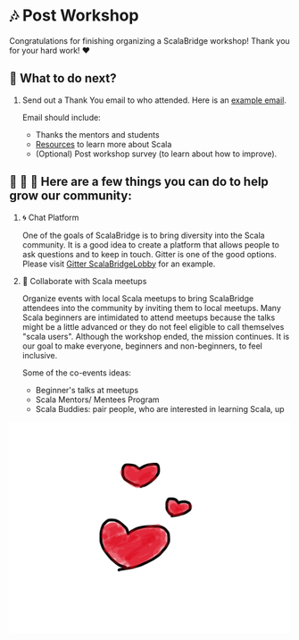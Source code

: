 # :notes: Post Workshop

Congratulations for finishing organizing a ScalaBridge workshop! Thank you for your hard work! :heart:


## :ferris_wheel: What to do next?
1. Send out a Thank You email to who attended. Here is an [example email](../sample-emails/post-workshop-thank-you.md).

   Email should include:
    - Thanks the mentors and students
    - [Resources](https://scalabridge.gitbooks.io/curriculum/content/resources.html) to learn more about Scala
    - (Optional) Post workshop survey (to learn about how to improve).


## :couple: :two_women_holding_hands: :two_men_holding_hands: Here are a few things you can do to help grow our community:

1. :cyclone: Chat Platform
   
   One of the goals of ScalaBridge is to bring diversity into the Scala community. It is a good idea to create a platform that allows people to ask questions and to keep in touch. Gitter is one of the good options. Please visit [Gitter ScalaBridgeLobby](https://gitter.im/scalabridgeboston/Lobby) for an example.

2. :open_hands: Collaborate with Scala meetups

   Organize events with local Scala meetups to bring ScalaBridge attendees into the community by inviting them to local meetups. Many Scala beginners are intimidated to attend meetups because the talks might be a little advanced or they do not feel eligible to call themselves "scala users". Although the workshop ended, the mission continues. It is our goal to make everyone, beginners and non-beginners, to feel inclusive.
   
   Some of the co-events ideas:
   - Beginner's talks at meetups
   - Scala Mentors/ Mentees Program
   - Scala Buddies: pair people, who are interested in learning Scala, up
   

![Thank You](../images/IMG_4774.JPG)

